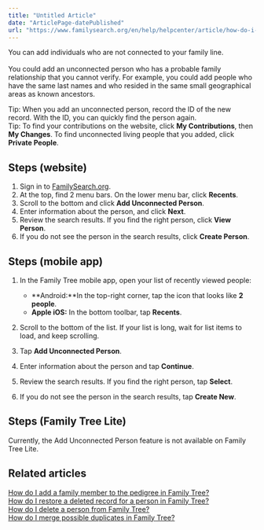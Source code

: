 ```yaml
---
title: "Untitled Article"
date: "ArticlePage-datePublished"
url: "https://www.familysearch.org/en/help/helpcenter/article/how-do-i-add-an-unconnected-person-to-family-tree"
---
```


You can add individuals who are not connected to your family line.   
   
You could add an unconnected person who has a probable family relationship that you cannot verify. For example, you could add people who have the same last names and who resided in the same small geographical areas as known ancestors.

Tip: When you add an unconnected person, record the ID of the new record. With the ID, you can quickly find the person again.  
Tip: To find your contributions on the website, click **My Contributions**, then **My Changes**. To find unconnected living people that you added, click **Private People**.  


## Steps (website)


1. Sign in to [FamilySearch.org](https://FamilySearch.org).
2. At the top, find 2 menu bars. On the lower menu bar, click **Recents**.
3. Scroll to the bottom and click **Add Unconnected Person**.
4. Enter information about the person, and click **Next**.
5. Review the search results. If you find the right person, click **View Person**.
6. If you do not see the person in the search results, click **Create Person**.

## Steps (mobile app)


1. In the Family Tree mobile app, open your list of recently viewed people:   

	* **Android:**In the top\-right corner, tap the icon that looks like **2 people**.
	* **Apple iOS:** In the bottom toolbar, tap **Recents**.
2. Scroll to the bottom of the list. If your list is long, wait for list items to load, and keep scrolling.
3. Tap **Add Unconnected Person**.
4. Enter information about the person and tap **Continue**.
5. Review the search results. If you find the right person, tap **Select**.
6. If you do not see the person in the search results, tap **Create New**.

## Steps (Family Tree Lite)


Currently, the Add Unconnected Person feature is not available on Family Tree Lite.  


## Related articles


[How do I add a family member to the pedigree in Family Tree?](https://www.familysearch.org/en/help/helpcenter/article/how-do-i-add-a-family-member-to-the-pedigree-in-family-tree)  
[How do I restore a deleted record for a person in Family Tree?](https://www.familysearch.org/en/help/helpcenter/article/how-do-i-restore-a-deleted-record-for-a-person-in-family-tree)  
[How do I delete a person from Family Tree?](https://www.familysearch.org/en/help/helpcenter/article/how-do-i-delete-a-person-from-family-tree)  
[How do I merge possible duplicates in Family Tree?](https://www.familysearch.org/en/help/helpcenter/article/how-do-i-merge-possible-duplicates-in-family-tree)

